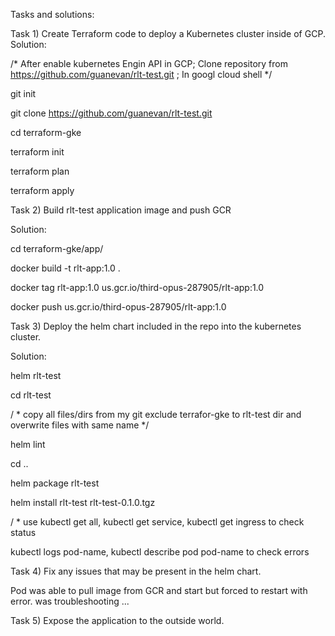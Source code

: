 Tasks and solutions:

Task 1) Create Terraform code to deploy a Kubernetes cluster inside of GCP. 
Solution:

/* After enable kubernetes Engin API in  GCP; Clone repository from https://github.com/guanevan/rlt-test.git ; In googl cloud shell */

git init

git clone https://github.com/guanevan/rlt-test.git

cd terraform-gke 

terraform init

terraform plan

terraform apply

Task 2) Build rlt-test application image and push GCR

Solution:

cd terraform-gke/app/

docker build -t rlt-app:1.0 .

docker tag rlt-app:1.0 us.gcr.io/third-opus-287905/rlt-app:1.0

docker push us.gcr.io/third-opus-287905/rlt-app:1.0

Task 3) Deploy the helm chart included in the repo into the kubernetes cluster.  

Solution:

helm rlt-test

cd rlt-test 

/ * copy all files/dirs from my git exclude terrafor-gke to rlt-test dir and overwrite files with same name */

helm lint 

cd ..

helm package rlt-test 

helm install rlt-test rlt-test-0.1.0.tgz

/ * use kubectl get all, kubectl get service, kubectl get ingress to check status 

kubectl logs pod-name, kubectl describe pod pod-name to check errors

Task 4) Fix any issues that may be present in the helm chart.

Pod was able to pull image from GCR and start but forced to restart with error. was troubleshooting ...

Task 5) Expose the application to the outside world.  

